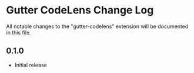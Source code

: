 # Gutter CodeLens Change Log

All notable changes to the "gutter-codelens" extension will be documented in this file.

## 0.1.0

- Initial release
